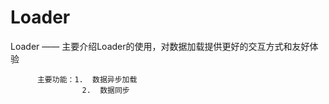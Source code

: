 Loader
======

Loader —— 主要介绍Loader的使用，对数据加载提供更好的交互方式和友好体验


          主要功能：1.  数据异步加载
                    2.  数据同步

